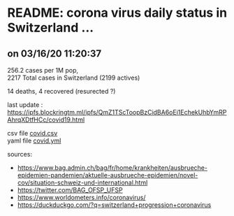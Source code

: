 # README: corona virus daily status in Switzerland ...

## on 03/16/20 11:20:37

 256.2 cases per 1M pop,<br>
 2217 Total cases in Switzerland (2199 actives)

 14 deaths,
 4 recovered (resurected ?)

last update : <https://ipfs.blockringtm.ml/ipfs/QmZ1TScToopBzCidBA6oEi1EchekUhbYmRPAhrqXDtfHCc/covid19.html>

 csv file [covid.csv](covid.csv)<br>
 yaml file [covid.yml](covid.yml)

sources:
  - <https://www.bag.admin.ch/bag/fr/home/krankheiten/ausbrueche-epidemien-pandemien/aktuelle-ausbrueche-epidemien/novel-cov/situation-schweiz-und-international.html>
  - <https://twitter.com/BAG_OFSP_UFSP>
  - <https://www.worldometers.info/coronavirus/>
  - <https://duckduckgo.com/?q=switzerland+progression+coronavirus>
  

